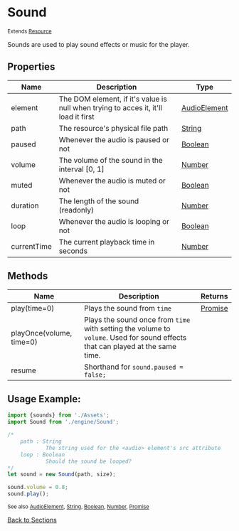 # Sound
<sub>Extends [Resource]</sub>

Sounds are used to play sound effects or music for the player.

## Properties
| Name | Description | Type |
| --- | --- | --- |
| element | The DOM element, if it's value is null when trying to acces it, it'll load it first | [AudioElement] |
| path | The resource's physical file path | [String] |
| paused | Whenever the audio is paused or not | [Boolean] |
| volume | The volume of the sound in the interval [0, 1] | [Number] |
| muted | Whenever the audio is muted or not | [Boolean] |
| duration | The length of the sound (readonly) | [Number] |
| loop | Whenever the audio is looping or not | [Boolean] |
| currentTime | The current playback time in seconds | [Number] |

## Methods
| Name | Description | Returns |
| --- | --- | --- |
| play(time=0) | Plays the sound from `time` | [Promise] |
| playOnce(volume, time=0) | Plays the sound once from `time` with setting the volume to `volume`. Used for sound effects that can played at the same time. |  |
| resume | Shorthand for `sound.paused = false;` |  |

## Usage Example:
```javascript
import {sounds} from './Assets';
import Sound from './engine/Sound';

/*	
	path : String
			The string used for the <audio> element's src attribute
	loop : Boolean
			Should the sound be looped?
*/
let sound = new Sound(path, size);

sound.volume = 0.8;
sound.play();
```

<sub>See also [AudioElement], [String], [Boolean], [Number], [Promise]</sub>

[Back to Sections]

<!-- Files -->
[Quick Start]: Tutorial
[Inputs]: Input

<!-- Classes -->
[GameObject]: class/GameObject
[Component]: class/Component
[Animator]: class/Animator
[Sprite]: class/Sprite
[Sound]: class/Sound
[Resource]: class/Resource

<!-- Structs -->
[Structs]: structs/Structs
[Vector2]: structs/Vector2
[Rect]: structs/Rect
[Sprite Labels]: structs/SpriteLabel

<!-- Misc -->
[Back to Sections]: Home

<!-- External Links -->
[Boolean]: https://developer.mozilla.org/en-US/docs/Web/JavaScript/Reference/Global_Objects/Boolean
[Number]: https://developer.mozilla.org/en-US/docs/Web/JavaScript/Reference/Global_Objects/Number
[String]: https://developer.mozilla.org/en-US/docs/Web/JavaScript/Reference/Global_Objects/String

[Element]: https://developer.mozilla.org/en-US/docs/Web/API/HTMLElement
[AudioElement]: https://developer.mozilla.org/en-US/docs/Web/API/HTMLAudioElement
[Image]: https://developer.mozilla.org/en-US/docs/Web/API/HTMLImageElement
[Promise]: https://developer.mozilla.org/en-US/docs/Web/JavaScript/Reference/Global_Objects/Promise

[KeyboardEvent.code]: https://developer.mozilla.org/en-US/docs/Web/API/KeyboardEvent/code
[GamepadButton]: https://developer.mozilla.org/en-US/docs/Web/API/Gamepad/axes